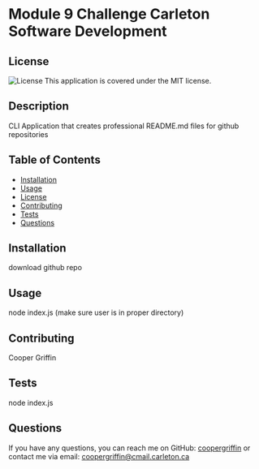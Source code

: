 # Module 9 Challenge Carleton Software Development

## License
![License](https://img.shields.io/badge/license-MIT-brightgreen)
This application is covered under the MIT license.

## Description
CLI Application that creates professional README.md files for github repositories

## Table of Contents
- [Installation](#installation)
- [Usage](#usage)
- [License](#license)
- [Contributing](#contributing)
- [Tests](#tests)
- [Questions](#questions)

## Installation
download github repo

## Usage
node index.js (make sure user is in proper directory)




## Contributing
Cooper Griffin 

## Tests
node index.js

## Questions
If you have any questions, you can reach me on GitHub: [coopergriffin](https://github.com/coopergriffin)
or contact me via email: coopergriffin@cmail.carleton.ca
